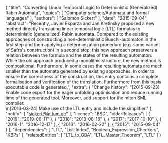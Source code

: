 {
    "title": "Converting Linear Temporal Logic to Deterministic (Generalized) Rabin Automata",
    "topics": [
        "Computer science/Automata and formal languages"
    ],
    "authors": [
        "Salomon Sickert"
    ],
    "date": "2015-09-04",
    "abstract": "Recently, Javier Esparza and Jan Kretinsky proposed a new method directly translating linear temporal logic (LTL) formulas to deterministic (generalized) Rabin automata. Compared to the existing approaches of constructing a non-deterministic Buechi-automaton in the first step and then applying a determinization procedure (e.g. some variant of Safra's construction) in a second step, this new approach preservers a relation between the formula and the states of the resulting automaton. While the old approach produced a monolithic structure, the new method is compositional. Furthermore, in some cases the resulting automata are much smaller than the automata generated by existing approaches. In order to ensure the correctness of the construction, this entry contains a complete formalisation and verification of the translation. Furthermore from this basis executable code is generated.",
    "extra": {
        "Change history": "[2015-09-23] Enable code export for the eager unfolding optimisation and reduce running time of the generated tool. Moreover, add support for the mlton SML compiler.<br>\n[2016-03-24] Make use of the LTL entry and include the simplifier."
    },
    "notify": [
        "sickert@in.tum.de"
    ],
    "licence": "BSD",
    "olderReleases": [
        {
            "2019": "2019-06-11"
        },
        {
            "2018": "2018-08-16"
        },
        {
            "2017": "2017-10-10"
        },
        {
            "2016-1": "2016-12-17"
        },
        {
            "2016": "2016-02-22"
        },
        {
            "2015": "2015-09-04"
        }
    ],
    "dependencies": [
        "LTL",
        "List-Index",
        "Boolean_Expression_Checkers",
        "KBPs"
    ],
    "relatedEntries": [
        "LTL_to_GBA",
        "LTL_Master_Theorem",
        "LTL"
    ]
}